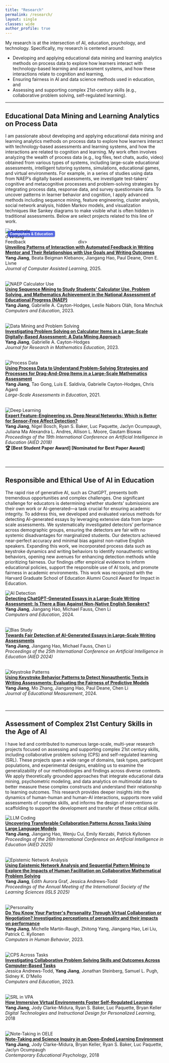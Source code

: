```yaml
---
title: "Research"
permalink: /research/
layout: single
classes: wide
author_profile: true
---
```


<style>
.research-entry {
  display: flex;
  align-items: flex-start;
  margin-bottom: 2rem;
  position: relative;
  display: inline-block;
}
.image-container {
  position: relative;
  display: inline-block;
}
.image-container img {
  # width: 400px;
  max-width: 35%;
  height: auto;
  margin-right: 1.5rem;
  object-fit: cover;  
  flex-shrink: 0;
}
.research-entry-text {
  flex: 1;
}
.page {
  padding-left: 0 !important;
  margin-left: 0 !important;
  max-width: 100% !important;
}


.venue-label {
  position: absolute;
  top: 8px; /* 10 px */
  left: 8px; /* 10 px */
  background-color: rgba(13, 40, 216, 0.7); /* semi-transparent black  rgba(0, 0, 0, 0.7); */
  color: #fff;;
  font-size: 0.75rem;/*12px*/
  padding: 2px 6px; /*2px 8px*/
  border-radius: 4px;
  font-weight: bold;
  z-index: 2;
  box-shadow: 0 1px 3px rgba(0,0,0,0.3);
}

</style>


My research is at the intersection of AI, education, psychology, and technology. Specifically, my research is centered around:

- Developing and applying educational data mining and learning analytics methods on process data to explore how learners interact with technology-based learning and assessment systems, and how these interactions relate to cognition and learning,
- Ensuring fairness in AI and data science methods used in education, and
- Assessing and supporting complex 21st-century skills (e.g., collaborative problem solving, self-regulated learning).

---

## Educational Data Mining and Learning Analytics on Process Data

I am passionate about developing and applying educational data mining and learning analytics methods on process data to explore how learners interact with technology-based assessments and learning systems, and how the interactions are related to cognition and learning. My work often involves analyzing the wealth of process data (e.g., log files, text chats, audio, video) obtained from various types of systems, including large-scale educational assessments, intelligent tutoring systems, simulations, educational games, and virtual environments. For example, in a series of studies using data from NAEP’s digitally based assessments, we investigate test-takers’ cognitive and metacognitive processes and problem-solving strategies by integrating process data, response data, and survey questionnaire data. To uncover patterns in learner behavior and cognition, I apply advanced methods including sequence mining, feature engineering, cluster analysis, social network analysis, hidden Markov models, and visualization techniques like Sankey diagrams to make visible what is often hidden in traditional assessments. Below are select projects related to this line of work.

<div class="research-entry">
  <div class="image-container">
    <img src="/assets/images/Jiang et al 2025 Journal of Computer Assisted Learning.png" alt="Automated Writing Feedback">
    <span class="venue-label">Computers & Education</span>
  </div>div>
  <div class="research-entry-text">
    <a href="https://doi.org/10.1111/jcal.70014"><strong>Unveiling Patterns of Interaction with Automated Feedback in Writing Mentor and Their Relationships with Use Goals and Writing Outcomes</strong><br></a>
    <strong>Yang Jiang</strong>, Beata Beigman Klebanov, Jiangang Hao, Paul Deane, Oren E. Livne
    <br><em>Journal of Computer Assisted Learning</em>, 2025.
  </div>
</div>

<div class="research-entry">
  <img src="/assets/images/Jiang et al 2023 Computers and Education.png" alt="NAEP Calculator Use">
  <div class="research-entry-text">
    <a href="https://doi.org/10.1016/j.compedu.2022.104680"><strong>Using Sequence Mining to Study Students’ Calculator Use, Problem Solving, and Mathematics Achievement in the National Assessment of Educational Progress (NAEP)</strong></a><br>
    <strong>Yang Jiang</strong>, Gabrielle A. Cayton-Hodges, Leslie Nabors Oláh, Ilona Minchuk 
    <br><em>Computers and Education</em>, 2023.
  </div>
</div>

<div class="research-entry">
  <img src="/assets/images/Jiang et al 2023 JRME.png" alt="Data Mining and Problem Solving">
  <div class="research-entry-text">
    <a href="https://doi.org/10.5951/jresematheduc-2020-0290"><strong>Investigating Problem Solving on Calculator Items in a Large-Scale Digitally-Based Assessment: A Data Mining Approach</strong><br></a>
    <strong>Yang Jiang</strong>, Gabrielle A. Cayton-Hodges
    <br><em>Journal for Research in Mathematics Education</em>, 2023.
  </div>
</div>

<div class="research-entry">
  <img src="/assets/images/Jiang et al 2021 LSAE.png" alt="Process Data">
  <div class="research-entry-text">
    <a href="https://doi.org/10.1186/s40536-021-00095-4"><strong>Using Process Data to Understand Problem-Solving Strategies and Processes for Drag-And-Drop Items in a Large-Scale Mathematics Assessment</strong></a><br>
    <strong>Yang Jiang</strong>, Tao Gong, Luis E. Saldivia, Gabrielle Cayton-Hodges, Chris Agard
    <br><em>Large-Scale Assessments in Education</em>, 2021.
  </div>
</div>

<div class="research-entry">
  <img src="/assets/images/Jiang et al 2018 AIED.png" alt="Deep Learning">
  <div class="research-entry-text">
    <a href="https://link.springer.com/chapter/10.1007/978-3-319-93843-1_15"><strong>Expert Feature-Engineering vs. Deep Neural Networks: Which is Better for Sensor-Free Affect Detection?</strong></a><br>
    <strong>Yang Jiang</strong>, Nigel Bosch, Ryan S. Baker, Luc Paquette, Jaclyn Ocumpaugh, Juliana Ma Alexandra L. Andres, Allison L. Moore, Gautam Biswas
    <br><em>Proceedings of the 19th International Conference on Artificial Intelligence in Education (AIED 2018)</em>
    <br><strong>🏆 [Best Student Paper Award] [Nominated for Best Paper Award]</strong>
  </div>
</div>



---

## Responsible and Ethical Use of AI in Education

The rapid rise of generative AI, such as ChatGPT, presents both tremendous opportunities and complex challenges. One significant challenge for educators is determining whether students’ submissions are their own work or AI-generated—a task crucial for ensuring academic integrity. To address this, we developed and evaluated various methods for detecting AI-generated essays by leveraging extensive data from large-scale assessments. We systematically investigated detectors’ performance across demographic groups, ensuring the detectors are fair with no systemic disadvantages for marginalized students. Our detectors achieved near-perfect accuracy and minimal bias against non-native English speakers. Expanding this work, we incorporated process data such as keystroke dynamics and writing behaviors to identify nonauthentic writing behaviors, opening new avenues for enhancing detection methods while prioritizing fairness. Our findings offer empirical evidence to inform educational policies, support the responsible use of AI tools, and promote fairness in academic environments. This work was recognized with the Harvard Graduate School of Education Alumni Council Award for Impact in Education.

<div class="research-entry">
  <img src="/assets/images/Jiang et al 2024 Computers and Education.png" alt="AI Detection">
  <div class="research-entry-text">
    <a href="https://doi.org/10.1016/j.compedu.2024.105070"><strong>Detecting ChatGPT-Generated Essays in a Large-Scale Writing Assessment: Is There a Bias Against Non-Native English Speakers?</strong><br></a>
    <strong>Yang Jiang</strong>, Jiangang Hao, Michael Fauss, Chen Li
    <br><em>Computers and Education</em>, 2024.
  </div>
</div>

<div class="research-entry">
  <img src="/assets/images/Jiang et al 2024 AIED Table.png" alt="Bias Study">
  <div class="research-entry-text">
    <a href="https://doi.org/10.1007/978-3-031-64312-5_38"><strong>Towards Fair Detection of AI-Generated Essays in Large-Scale Writing Assessments</strong></a><br>
    <strong>Yang Jiang</strong>, Jiangang Hao, Michael Fauss, Chen Li 
    <br><em>Proceedings of the 25th International Conference on Artificial Intelligence in Education (AIED 2024)</em>
  </div>
</div>
 
<div class="research-entry">
  <img src="/assets/images/Jiang et al 2024 JEM.png" alt="Keystroke Patterns">
  <div class="research-entry-text">
    <a href="https://doi.org/10.1111/jedm.12416"><strong>Using Keystroke Behavior Patterns to Detect Nonauthentic Texts in Writing Assessments: Evaluating the Fairness of Predictive Models</strong><br></a>
    <strong>Yang Jiang</strong>, Mo Zhang, Jiangang Hao, Paul Deane, Chen Li
    <br><em>Journal of Educational Measurement</em>, 2024.
  </div>
</div>



---

## Assessment of Complex 21st Century Skills in the Age of AI

I have led and contributed to numerous large-scale, multi-year research projects focused on assessing and supporting complex 21st century skills, including collaborative problem solving (CPS) and self-regulated learning (SRL). These projects span a wide range of domains, task types, participant populations, and experimental designs, enabling us to examine the generalizability of our methodologies and findings across diverse contexts. We apply theoretically grounded approaches that integrate educational data mining, psychometric modeling, and data analytics on multimodal data to better measure these complex constructs and understand their relationship to learning outcomes. This research provides deeper insights into the dynamics of human-human and human-AI interactions, supports more valid assessments of complex skills, and informs the design of interventions or scaffolding to support the development and transfer of these critical skills.

<div class="research-entry">
  <img src="/assets/images/Jiang et al 2025 AIED Table.png" alt="LLM Coding">
  <div class="research-entry-text">
    <a href="https://doi.org/10.1111/jcal.70014"><strong>Uncovering Transferable Collaboration Patterns Across Tasks Using Large Language Models</strong><br></a>
    <strong>Yang Jiang</strong>, Jiangang Hao, Wenju Cui, Emily Kerzabi, Patrick Kyllonen
    <br><em>Proceedings of the 26th International Conference on Artificial Intelligence in Education (AIED 2025)</em>
  </div>
</div>

<div class="research-entry">
  <img src="/assets/images/Jiang et al 2025 ISLS.png" alt="Epistemic Network Analysis">
  <div class="research-entry-text">
    <a href="https://doi.org/10.1016/j.compedu.2022.104680"><strong>Using Epistemic Network Analysis and Sequential Pattern Mining to Explore the Impacts of Human Facilitation on Collaborative Mathematical Problem Solving</strong></a><br>
    <strong>Yang Jiang</strong>, Edith Aurora Graf, Jessica Andrews-Todd 
    <br><em>Proceedings of the Annual Meeting of the International Society of the Learning Sciences (ISLS 2025)</em>
  </div>
</div>

<div class="research-entry">
  <img src="/assets/images/Jiang et al 2023 Computers in Human Behavior Figure.png" alt="Personality">
  <div class="research-entry-text">
    <a href="https://doi.org/10.1016/j.chb.2022.107608"><strong>Do You Know Your Partner's Personality Through Virtual Collaboration or Negotiation? Investigating perceptions of personality and their impacts on performance</strong><br></a>
    <strong>Yang Jiang</strong>, Michelle Martín-Raugh, Zhitong Yang, Jiangang Hao, Lei Liu, Patrick C. Kyllonen
    <br><em>Computers in Human Behavior</em>, 2023.
  </div>
</div>

<div class="research-entry">
  <img src="/assets/images/Andrews Todd et al 2023.jpg" alt="CPS Across Tasks">
  <div class="research-entry-text">
    <a href="https://doi.org/10.1016/j.compedu.2023.104928"><strong>Investigating Collaborative Problem Solving Skills and Outcomes Across Computer-Based Tasks</strong></a><br>
    Jessica Andrews-Todd, <strong>Yang Jiang</strong>, Jonathan Steinberg, Samuel L. Pugh, Sidney K. D’Mello
    <br><em>Computers and Education</em>, 2023.
  </div>
</div>

<div class="research-entry">
  <img src="/assets/images/Jiang et al 2018 Book Chapter.png" alt="SRL in VPA">
  <div class="research-entry-text">
    <a href="https://www.researchgate.net/publication/320347696_How_Immersive_Virtual_Environments_Foster_Self-Regulated_Learning"><strong>How Immersive Virtual Environments Foster Self-Regulated Learning</strong></a><br>
    <strong>Yang Jiang</strong>, Jody Clarke-Midura, Ryan S. Baker, Luc Paquette, Bryan Keller
    <br><em>Digital Technologies and Instructional Design for Personalized Learning</em>, 2018
  </div>
</div>

<div class="research-entry">
  <img src="/assets/images/Jiang et al 2018 Contemporary Educational Psychology.png" alt="Note-Taking in OELE">
  <div class="research-entry-text">
    <a href="http://doi.org/10.1016/j.cedpsych.2018.08.004"><strong>Note-Taking and Science Inquiry in an Open-Ended Learning Environment</strong></a><br>
    <strong>Yang Jiang</strong>, Jody Clarke-Midura, Bryan Keller, Ryan S. Baker, Luc Paquette, Jaclyn Ocumpaugh
    <br><em>Contemporary Educational Psychology</em>, 2018
  </div>
</div>

